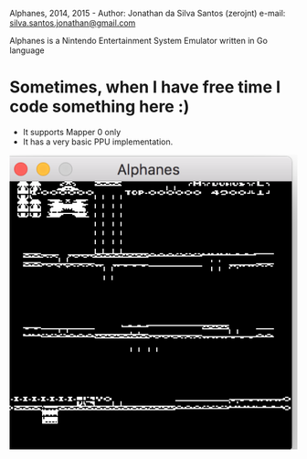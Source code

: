 Alphanes, 2014, 2015 - Author: Jonathan da Silva Santos (zerojnt)
	e-mail: silva.santos.jonathan@gmail.com
	
Alphanes is a Nintendo Entertainment System Emulator written in Go language

Sometimes, when I have free time I code something here :)
============

*	It supports Mapper 0 only
*	It has a very basic PPU implementation.

![Image of Donkey Kong running on Alphanes](https://github.com/jonathandasilvasantos/2014-alphanes-nintendo-emulator/raw/master/screenshot/screenshot.png)
